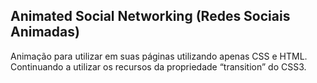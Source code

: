 ## Animated Social Networking (Redes Sociais Animadas)

Animação para utilizar em suas páginas utilizando apenas CSS e HTML. Continuando a utilizar os recursos da propriedade “transition” do CSS3.
